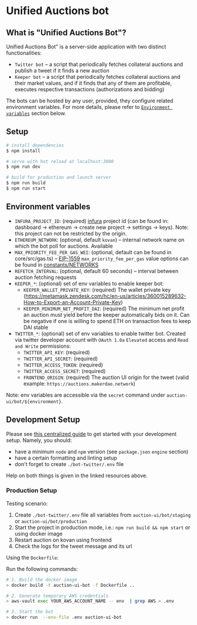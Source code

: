 # Unified Auctions bot

## What is "Unified Auctions Bot"?

Unified Auctions Bot" is a server-side application with two distinct functionalities:

- `Twitter bot` – a script that periodically fetches collateral auctions and publish a tweet if it finds a new auction
- `Keeper bot` – a script that periodically fetches collateral auctions and their market values, and if it finds that any
  of them are profitable, executes respective transactions (authorizations and bidding)
  
The bots can be hosted by any user, provided, they configure related environment variables. For more details, please
  refer to [`Environment variables`](#environment-variables) section below.

## Setup

```bash
# install dependencies
$ npm install

# serve with hot reload at localhost:3000
$ npm run dev

# build for production and launch server
$ npm run build
$ npm run start
```

## Environment variables

- `INFURA_PROJECT_ID`: (required) [infura](https://infura.io/) project id (can be found in: dashboard -> ethereum ->
  create new project -> settings -> keys). Note: this project can not be restricted by the origin.
- `ETHEREUM_NETWORK`: (optional, default `kovan`) – internal network name on which the bot poll for auctions. Available
- `MAX_PRIORITY_FEE_PER_GAS_WEI`: (optional, default can be found in core/src/gas.ts) – [EIP-1559](https://eips.ethereum.org/EIPS/eip-1559) `max_priority_fee_per_gas` value
  options can be found in [constants/NETWORKS](../core/src/constants/NETWORKS.ts)
- `REFETCH_INTERVAL`: (optional, default 60 seconds) – interval between auction fetching requests
- `KEEPER_*`: (optional) set of env variables to enable keeper bot:
    - `KEEPER_WALLET_PRIVATE_KEY`: (required) The wallet private key (https://metamask.zendesk.com/hc/en-us/articles/360015289632-How-to-Export-an-Account-Private-Key)
    - `KEEPER_MINIMUM_NET_PROFIT_DAI`: (required) The minimum net profit an auction must yield before the keeper automatically bids on it. Can be negative if one is willing to spend ETH on transaction fees to keep DAI stable
- `TWITTER_*`: (optional) set of env variables to enable twitter bot. Created via twitter developer account
  with `OAuth 1.0a` `Elevated` access and `Read and Write` permissions:
    - `TWITTER_API_KEY`: (required)
    - `TWITTER_API_SECRET`: (required)
    - `TWITTER_ACCESS_TOKEN`: (required)
    - `TWITTER_ACCESS_SECRET`: (required)
    - `FRONTEND_ORIGIN`: (required) The auction UI origin for the tweet (valid
  example: `https://auctions.makerdao.network`)

Note: env variables are accessible via the `secret` command under `auction-ui/bot/${environment}`.

## Development Setup

Please see [this centralized guide](https://github.com/sidestream-tech/guides/blob/main/frontend-development/README.md)
to get started with your development setup. Namely, you should:

- have a minimum `node` and `npm` version (see `package.json` `engine` section)
- have a certain formatting and linting setup
- don't forget to create `./bot-twitter/.env` file

Help on both things is given in the linked resources above.

### Production Setup

Testing scenario:

1. Create `./bot-twitter/.env` file all variables from `auction-ui/bot/staging` or `auction-ui/bot/production`
2. Start the project in production mode, i.e.: `npm run build && npm start` or using docker image
3. Restart auction on kovan using frontend
4. Check the logs for the tweet message and its url

Using the `Dockerfile`:

Run the following commands:

```sh
# 1. Build the docker image
> docker build -t auction-ui-bot -f Dockerfile ..

# 2. Generate temporary AWS credentials
> aws-vault exec YOUR_AWS_ACCOUNT_NAME -- env  | grep AWS > .env

# 3. Start the bot
> docker run  --env-file .env auction-ui-bot
```

